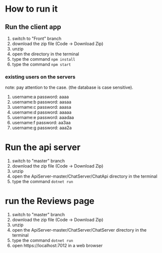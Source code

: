# How to run it
## Run the client app
1. switch to "Front" branch
1. download the zip file (Code -> Download Zip)
2. unzip
3. open the directory in the terminal
4. type the command `npm install`
5. type the command `npm start`


### existing users on the servers
note: pay attention to the case. (the database is case sensitive).
1. username:a password: aaaa
2. username:b password: aasaa
3. username:c password: aaasa
4. username:d password: aaaaa
5. username:e password: aaadaa
6. username:f password: aa3aa
7. username:g password: aaa2a



# Run the api server 
1. switch to "master" branch
1. download the zip file (Code -> Download Zip)
2. unzip
3. open the ApiServer-master/ChatServer/ChatApi directory in the terminal
4. type the command `dotnet run`

# run the Reviews page
1. switch to "master" branch
1. download the zip file (Code -> Download Zip)
2. unzip
3. open the ApiServer-master/ChatServer/ChatServer directory in the terminal
4. type the command `dotnet run`
5. open https://localhost:7012 in a web browser
